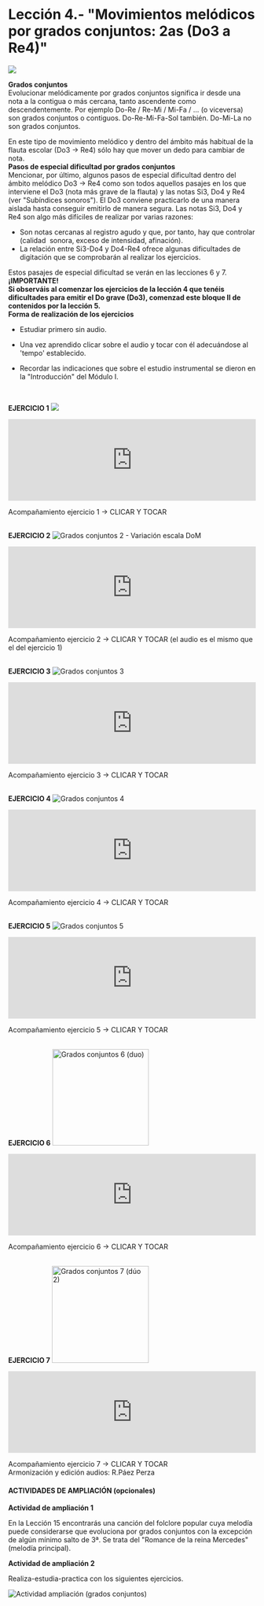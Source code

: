
# Lección 4.- "Movimientos melódicos por grados conjuntos: 2as (Do3 a Re4)"

![](/assets/L4_Posiciones_EscDoM_Do3_Re4.gif)

**Grados conjuntos**<br />Evolucionar melódicamente por grados conjuntos significa ir desde una nota a la contigua o más cercana, tanto ascendente como descendentemente. Por ejemplo Do-Re / Re-Mi / Mi-Fa / ... (o viceversa) son grados conjuntos o contiguos. Do-Re-Mi-Fa-Sol también. Do-Mi-La no son grados conjuntos.

En este tipo de movimiento melódico y dentro del ámbito más habitual de la flauta escolar (Do3 -&gt; Re4) sólo hay que mover un dedo para cambiar de nota.
<br />**Pasos de especial dificultad por grados conjuntos**<br />Mencionar, por último, algunos pasos de especial dificultad dentro del ámbito melódico Do3 -&gt; Re4 como son todos aquellos pasajes en los que interviene el Do3 (nota más grave de la flauta) y las notas Si3, Do4 y Re4 (ver "Subíndices sonoros"). El Do3 conviene practicarlo de una manera aislada hasta conseguir emitirlo de manera segura. Las notas Si3, Do4 y Re4 son algo más difíciles de realizar por varias razones:
 - Son notas cercanas al registro agudo y que, por tanto, hay que controlar (calidad  sonora, exceso de intensidad, afinación).
 - La relación entre Si3-Do4 y Do4-Re4 ofrece algunas dificultades de digitación que se comprobarán al realizar los ejercicios.

Estos pasajes de especial dificultad se verán en las lecciones 6 y 7.
<br />
**¡IMPORTANTE!<br />Si observáis al comenzar los ejercicios de la lección 4 que tenéis dificultades para emitir el Do grave (Do3), comenzad este bloque II de contenidos por la lección 5.**
<br />
**Forma de realización de los ejercicios**
- Estudiar primero sin audio.

- Una vez aprendido clicar sobre el audio y tocar con él adecuándose al 'tempo' establecido.

- Recordar las indicaciones que sobre el estudio instrumental se dieron en la "Introducción" del Módulo I.
<br />

**EJERCICIO 1**
![](/assets/L14_Ejer1_EscDo_Armoniza.gif)

<iframe width="100%" height="166" scrolling="no" frameborder="no" src="https://w.soundcloud.com/player/?url=https%3A//api.soundcloud.com/tracks/344090288&amp;color=%23ff5500&amp;auto_play=false&amp;hide_related=false&amp;show_comments=true&amp;show_user=true&amp;show_reposts=false"></iframe>

Acompañamiento ejercicio 1 -&gt; CLICAR Y TOCAR
<br />
<br />

**EJERCICIO 2**
<img src="img/L5_2_VarEsc_DoM.jpg" alt="Grados conjuntos 2 - Variación escala DoM" title="Grados conjuntos 2 - Variación escala DoM" />

<iframe width="100%" height="166" scrolling="no" frameborder="no" src="https://w.soundcloud.com/player/?url=https%3A//api.soundcloud.com/tracks/344090288&amp;color=%23ff5500&amp;auto_play=false&amp;hide_related=false&amp;show_comments=true&amp;show_user=true&amp;show_reposts=false"></iframe>

Acompañamiento ejercicio 2 -&gt; CLICAR Y TOCAR (el audio es el mismo que el del ejercicio 1)
<br />
<br />

**EJERCICIO 3**
<img src="img/L5_3.jpg" alt="Grados conjuntos 3" title="Grados conjuntos 3" />

<iframe width="100%" height="166" scrolling="no" frameborder="no" src="https://w.soundcloud.com/player/?url=https%3A//api.soundcloud.com/tracks/344090295&amp;color=%23ff5500&amp;auto_play=false&amp;hide_related=false&amp;show_comments=true&amp;show_user=true&amp;show_reposts=false"></iframe>

Acompañamiento ejercicio 3 -&gt; CLICAR Y TOCAR
<br />
<br />

**EJERCICIO 4**
<img src="img/L5_4.jpg" alt="Grados conjuntos 4" title="Grados conjuntos 4" />

<iframe width="100%" height="166" scrolling="no" frameborder="no" src="https://w.soundcloud.com/player/?url=https%3A//api.soundcloud.com/tracks/344090235&amp;color=%23ff5500&amp;auto_play=false&amp;hide_related=false&amp;show_comments=true&amp;show_user=true&amp;show_reposts=false"></iframe>

Acompañamiento ejercicio 4 -&gt; CLICAR Y TOCAR
<br />
<br />

**EJERCICIO 5**
<img src="img/L5_5.jpg" alt="Grados conjuntos 5" title="Grados conjuntos 5" />

<iframe width="100%" height="166" scrolling="no" frameborder="no" src="https://w.soundcloud.com/player/?url=https%3A//api.soundcloud.com/tracks/344090294&amp;color=%23ff5500&amp;auto_play=false&amp;hide_related=false&amp;show_comments=true&amp;show_user=true&amp;show_reposts=false"></iframe>

Acompañamiento ejercicio 5 -&gt; CLICAR Y TOCAR
<br />
<br />

**EJERCICIO 6**
<img src="img/L5_7_Duo.jpg" alt="Grados conjuntos 6 (duo)" title="Grados conjuntos 6 (duo)" height="196" />

<iframe width="100%" height="166" scrolling="no" frameborder="no" src="https://w.soundcloud.com/player/?url=https%3A//api.soundcloud.com/tracks/344090289&amp;color=%23ff5500&amp;auto_play=false&amp;hide_related=false&amp;show_comments=true&amp;show_user=true&amp;show_reposts=false"></iframe>

Acompañamiento ejercicio 6 -&gt; CLICAR Y TOCAR
<br />
<br />

**EJERCICIO 7**
<img src="img/L5_8_Duo.jpg" alt="Grados conjuntos 7 (dúo 2)" title="Grados conjuntos 7 (dúo 2)" height="197" />

<iframe width="100%" height="166" scrolling="no" frameborder="no" src="https://w.soundcloud.com/player/?url=https%3A//api.soundcloud.com/tracks/344090296&amp;color=%23ff5500&amp;auto_play=false&amp;hide_related=false&amp;show_comments=true&amp;show_user=true&amp;show_reposts=false"></iframe>

Acompañamiento ejercicio 7 -&gt; CLICAR Y TOCAR<br /> Armonización y edición audios: R.Páez Perza
<br />

#### ACTIVIDADES DE AMPLIACIÓN (opcionales)

**Actividad de ampliación 1**

En la Lección 15 encontrarás una canción del folclore popular cuya melodía puede considerarse que evoluciona por grados conjuntos con la excepción de algún mínimo salto de 3ª. Se trata del "Romance de la reina Mercedes" (melodía principal).

**Actividad de ampliación 2**

Realiza-estudia-practica con los siguientes ejercicios. 

<img src="img/Grados_Conjuntos.gif" alt="Actividad ampliación (grados conjuntos)" title="Actividad ampliación (grados conjuntos)" />
